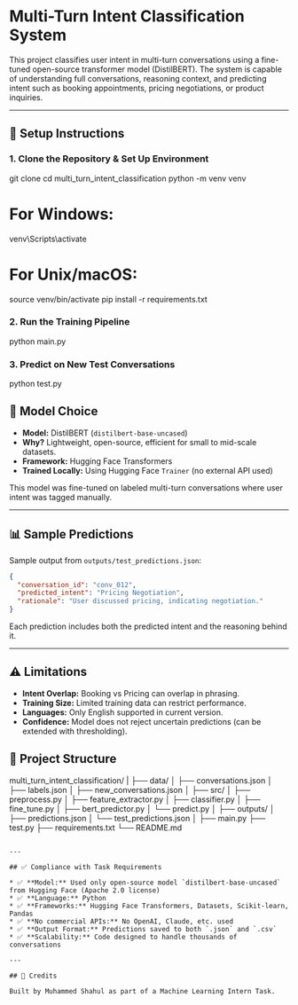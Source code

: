 # Multi-Turn Intent Classification System

This project classifies user intent in multi-turn conversations using a fine-tuned open-source transformer model (DistilBERT). The system is capable of understanding full conversations, reasoning context, and predicting intent such as booking appointments, pricing negotiations, or product inquiries.

---

## 🚀 Setup Instructions

### 1. Clone the Repository & Set Up Environment


git clone <your-repo-url>
cd multi_turn_intent_classification
python -m venv venv
# For Windows:
venv\Scripts\activate
# For Unix/macOS:
source venv/bin/activate
pip install -r requirements.txt


### 2. Run the Training Pipeline
python main.py

### 3. Predict on New Test Conversations

python test.py

## 🧠 Model Choice

* **Model:** DistilBERT (`distilbert-base-uncased`)
* **Why?** Lightweight, open-source, efficient for small to mid-scale datasets.
* **Framework:** Hugging Face Transformers
* **Trained Locally:** Using Hugging Face `Trainer` (no external API used)

This model was fine-tuned on labeled multi-turn conversations where user intent was tagged manually.

---

## 📊 Sample Predictions

Sample output from `outputs/test_predictions.json`:

```json
{
  "conversation_id": "conv_012",
  "predicted_intent": "Pricing Negotiation",
  "rationale": "User discussed pricing, indicating negotiation."
}
```

Each prediction includes both the predicted intent and the reasoning behind it.

---

## ⚠️ Limitations

* **Intent Overlap:** Booking vs Pricing can overlap in phrasing.
* **Training Size:** Limited training data can restrict performance.
* **Languages:** Only English supported in current version.
* **Confidence:** Model does not reject uncertain predictions (can be extended with thresholding).

## 📂 Project Structure

multi_turn_intent_classification/
|
├── data/
│   ├── conversations.json
│   ├── labels.json
│   ├── new_conversations.json
│
├── src/
│   ├── preprocess.py
│   ├── feature_extractor.py
│   ├── classifier.py
│   ├── fine_tune.py
│   ├── bert_predictor.py
│   └── predict.py
│
├── outputs/
│   ├── predictions.json
│   └── test_predictions.json
│
├── main.py
├── test.py
├── requirements.txt
└── README.md
```

---

## ✅ Compliance with Task Requirements

* ✅ **Model:** Used only open-source model `distilbert-base-uncased` from Hugging Face (Apache 2.0 license)
* ✅ **Language:** Python
* ✅ **Frameworks:** Hugging Face Transformers, Datasets, Scikit-learn, Pandas
* ✅ **No commercial APIs:** No OpenAI, Claude, etc. used
* ✅ **Output Format:** Predictions saved to both `.json` and `.csv`
* ✅ **Scalability:** Code designed to handle thousands of conversations

---

## 🙏 Credits

Built by Muhammed Shahul as part of a Machine Learning Intern Task.
